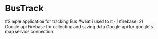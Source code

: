 # BusTrack
#Simple application for tracking Bus
#what i used to it - 1)firebase; 2) Google api
Firebase for collecting and saving data
Google api for google's map service connection
